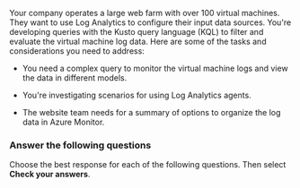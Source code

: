 
Your company operates a large web farm with over 100 virtual machines. They want to use Log Analytics to configure their input data sources. You're developing queries with the Kusto query language (KQL) to filter and evaluate the virtual machine log data. Here are some of the tasks and considerations you need to address:

- You need a complex query to monitor the virtual machine logs and view the data in different models.

- You're investigating scenarios for using Log Analytics agents.

- The website team needs for a summary of options to organize the log data in Azure Monitor.

### Answer the following questions

Choose the best response for each of the following questions. Then select **Check your answers**.